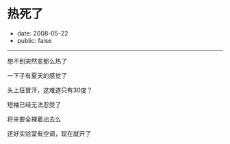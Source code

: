 # 热死了

- date: 2008-05-22
- public: false

--------------------------


想不到突然变那么热了

一下子有夏天的感觉了

头上狂冒汗，这难道只有30度？

短袖已经无法忍受了

将来要全裸着出去么


还好实验室有空调，现在就开了
